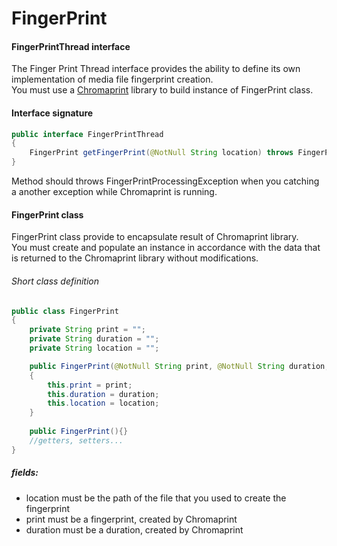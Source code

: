 # FingerPrint

#### FingerPrintThread interface
The Finger Print Thread interface provides the ability to define its own implementation of media file fingerprint creation.<br>
You must use a [Chromaprint](https://acoustid.org/chromaprint) library to build instance of FingerPrint class.

#### Interface signature
```java
public interface FingerPrintThread
{
    FingerPrint getFingerPrint(@NotNull String location) throws FingerPrintProcessingException;
}
```
Method should throws FingerPrintProcessingException when you catching a another exception while Chromaprint is running.


#### FingerPrint class
FingerPrint class provide to encapsulate result of Chromaprint library.<br>
You must create and populate an instance in accordance with the data that is returned to the Chromaprint library without modifications.<br>
###### Short class definition
```java
public class FingerPrint
{
    private String print = "";
    private String duration = "";
    private String location = "";

    public FingerPrint(@NotNull String print, @NotNull String duration, @NotNull String location)
    {
        this.print = print;
        this.duration = duration;
        this.location = location;
    }
    
    public FingerPrint(){}
    //getters, setters...
}
```
##### fields:
- location must be the path of the file that you used to create the fingerprint
- print must be a fingerprint, created by Chromaprint
- duration must be a duration, created by Chromaprint